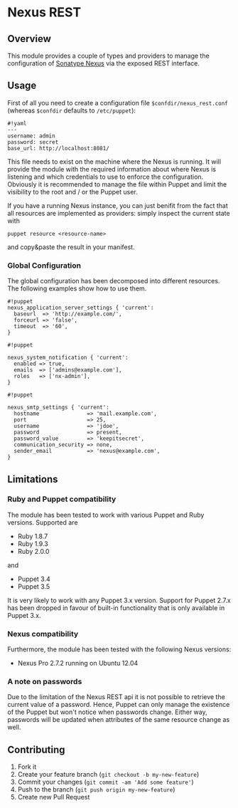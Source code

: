 # Nexus REST #

## Overview ##

This module provides a couple of types and providers to manage the configuration of
[Sonatype Nexus](http://nexus.sonatype.org/) via the exposed REST interface.

## Usage ##

First of all you need to create a configuration file `$confdir/nexus_rest.conf` (whereas `$confdir` defaults to
`/etc/puppet`):

```
#!yaml
---
username: admin
password: secret
base_url: http://localhost:8081/

```

This file needs to exist on the machine where the Nexus is running. It will provide the module with the required
information about where Nexus is listening and which credentials to use to enforce the configuration. Obviously it is
recommended to manage the file within Puppet and limit the visibility to the root and / or the Puppet user.

If you have a running Nexus instance, you can just benifit from the fact that all resources are implemented as
providers: simply inspect the current state with

```
puppet resource <resource-name>
```

and copy&paste the result in your manifest.

### Global Configuration ###

The global configuration has been decomposed into different resources. The following examples show how to use them.

```
#!puppet
nexus_application_server_settings { 'current':
  baseurl  => 'http://example.com/',
  forceurl => 'false',
  timeout  => '60',
}
```

```
#!puppet

nexus_system_notification { 'current':
  enabled => true,
  emails  => ['admins@example.com'],
  roles   => ['nx-admin'],
}
```

```
#!puppet

nexus_smtp_settings { 'current':
  hostname               => 'mail.example.com',
  port                   => 25,
  username               => 'jdoe',
  password               => present,
  password_value         => 'keepitsecret',
  communication_security => none,
  sender_email           => 'nexus@example.com',
}
```

## Limitations ##

### Ruby and Puppet compatibility ###
The module has been tested to work with various Puppet and Ruby versions. Supported are

* Ruby 1.8.7
* Ruby 1.9.3
* Ruby 2.0.0

and

* Puppet 3.4
* Puppet 3.5

It is very likely to work with any Puppet 3.x version. Support for Puppet 2.7.x has been dropped in favour of
built-in functionality that is only available in Puppet 3.x.

### Nexus compatibility ###
Furthermore, the module has been tested with the following Nexus versions:

* Nexus Pro 2.7.2 running on Ubuntu 12.04

### A note on passwords ###

Due to the limitation of the Nexus REST api it is not possible to retrieve the current value of a password. Hence,
Puppet can only manage the existence of the Puppet but won't notice when passwords change. Either way, passwords will
be updated when attributes of the same resource change as well.

## Contributing ##

1. Fork it
2. Create your feature branch (`git checkout -b my-new-feature`)
3. Commit your changes (`git commit -am 'Add some feature'`)
4. Push to the branch (`git push origin my-new-feature`)
5. Create new Pull Request
